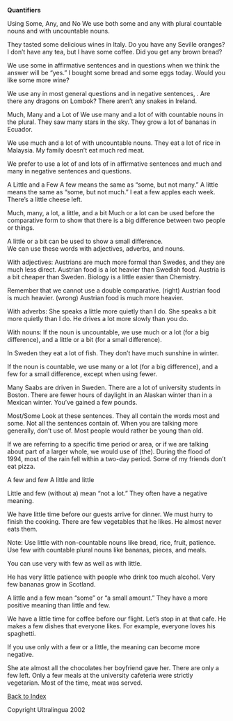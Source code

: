 **Quantifiers**

 Using Some, Any, and No
 We use both some and any with plural countable nouns and with uncountable nouns. 

 They tasted some delicious wines in Italy.
 Do you have any Seville oranges?
 I don’t have any tea, but I have some coffee.
 Did you get any brown bread? 

 We use some in affirmative sentences and in questions when we think the answer will be “yes.”
 I bought some bread and some eggs today.
 Would you like some more wine? 

 We use any in most general questions and in negative sentences, .
 Are there any dragons on Lombok?
 There aren’t any snakes in Ireland. 

 Much, Many and a Lot of
 We use many and a lot of with countable nouns in the plural.
 They saw many stars in the sky.
 They grow a lot of bananas in Ecuador. 

 We use much and a lot of with uncountable nouns.
 They eat a lot of rice in Malaysia.
 My family doesn’t eat much red meat. 

 We prefer to use a lot of and lots of in affirmative sentences and much and many in negative sentences and questions. 

 A Little and a Few
 A few means the same as “some, but not many.” A little means the same as “some, but not much.”
 I eat a few apples each week.	There’s a little cheese left.
 

 Much, many, a lot, a little, and a bit 
 Much or a lot can be used before the comparative form to show that there is a big difference between two people or things.  

 A little or a bit can be used to show a small difference.  
 We can use these words with adjectives, adverbs, and nouns.  

 With adjectives: 
 Austrians are much more formal than Swedes, and they are much less direct. Austrian food is a lot heavier than Swedish food. 
 Austria is a bit cheaper than Sweden. 
 Biology is a little easier than Chemistry. 

 Remember that we cannot use a double comparative. 
 (right) Austrian food is much heavier. 
 (wrong) Austrian food is much more heavier.  

 With adverbs: 
 She speaks a little more quietly than I do. 
 She speaks a bit more quietly than I do. 
 He drives a lot more slowly than you do.  

 With nouns: 
 If the noun is uncountable, we use much or a lot  (for a big difference), and a little or a bit  (for a small difference).   

 In Sweden they eat a lot of fish. 
 They don’t have much sunshine in winter.   

 If the noun is countable, we use many or a lot (for a big difference),  and a few for a small difference, except when using fewer.   

 Many Saabs are driven in Sweden.
 There are a lot of university students in Boston.
 There are fewer hours of daylight in an Alaskan winter than in a Mexican winter.
 You’ve gained a few pounds. 

 Most/Some
 Look at these sentences. They all contain the words most and some. Not  all the sentences contain of. When you are talking more generally, don’t  use of.
 Most people would rather be young than old.  

 If we are referring to a specific time period or area, or if we are talking about part of a larger whole, we would use of (the).
 During the flood of  1994, most of the rain fell within a two-day period.
 Some of my friends don’t eat pizza. 

 A few  and few
 A little and little 

 Little and few (without a) mean “not a lot.” They often have a negative meaning. 

 We have little time before our guests arrive for dinner. We must hurry to finish the cooking.
 There are few vegetables that he likes. He almost never eats them. 

 Note:	Use little with non-countable nouns like bread, rice, fruit, patience.
       	Use few with countable plural nouns like bananas, pieces, and meals. 

 You can use very with few as well as with little. 

 He has very little patience with people who drink too much alcohol.
 Very few bananas grow in Scotland. 

 A little and a few mean “some” or “a small amount.” They have a more positive meaning than little and few. 

 We have a little time for coffee before our flight. Let’s stop in at that cafe.
 He makes a few dishes that everyone likes. For example, everyone loves his spaghetti. 

 If you use only with a few or a little, the meaning can become more negative. 

 She ate almost all the chocolates her boyfriend gave her. There are only a few left.
 Only a few meals at the university cafeteria were strictly vegetarian. Most of the time, meat was served. 

 [Back to Index](https://cns.ef-cdn.com/EtownResources/Grammar/EIndex.html)  

Copyright Ultralingua 2002